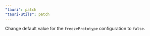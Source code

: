 ```yaml
---
"tauri": patch
"tauri-utils": patch
---
```


Change default value for the `freezePrototype` configuration to `false`.
